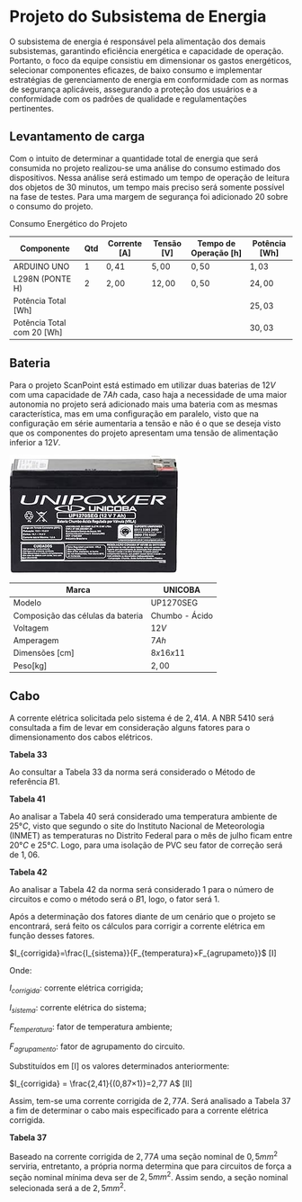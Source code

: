 # **Projeto do Subsistema de Energia**
O subsistema de energia é responsável pela alimentação dos demais subsistemas, garantindo eficiência energética e capacidade de operação. Portanto, o foco da equipe consistiu em dimensionar os gastos energéticos, selecionar componentes eficazes, de baixo consumo e implementar estratégias de gerenciamento de energia em conformidade com as normas de segurança aplicáveis, assegurando a proteção dos usuários e a conformidade com os padrões de qualidade e regulamentações pertinentes.

## **Levantamento de carga**
Com o intuito de determinar a quantidade total de energia que será consumida no projeto realizou-se uma análise do consumo estimado dos dispositivos. Nessa análise será estimado um tempo de operação de leitura dos objetos de $30$ minutos, um tempo mais preciso será somente possível na fase de testes. Para uma margem de segurança foi adicionado $20%$ sobre o consumo do projeto.

Consumo Energético do Projeto

| Componente | Qtd | Corrente [A] |Tensão [V] |Tempo de Operação [h] |Potência [Wh]|
| ------ | ------ |------ |------ |------ |------ |
|ARDUINO UNO|$1$|$0,41$|$5,00$|$0,50$|$1,03$|
|L$298$N (PONTE H)|$2$|$2,00$|$12,00$|$0,50$|$24,00$|
|Potência Total [Wh]|||||$25,03$|
|Potência Total com $20%$ [Wh]|||||$30,03$|

## **Bateria**
Para o projeto ScanPoint está estimado em utilizar duas baterias de $12 V$ com uma capacidade de $7 Ah$ cada, caso haja a necessidade de uma maior autonomia no projeto será adicionado mais uma bateria com as mesmas característica, mas em uma configuração em paralelo, visto que na configuração em série aumentaria a tensão e não é o que se deseja visto que os componentes do projeto apresentam uma tensão de alimentação inferior a $12 V$.

  ![Bateria](docs/eletronica-energia/bateria_unipower.jpg)

| Marca                             | UNICOBA       |
|------                             | ------        |
|    Modelo                         |UP$1270$SEG      |
|Composição das células da bateria  |Chumbo - Ácido |
|Voltagem                           |$12V$           |
|    Amperagem                      |   $7Ah$       |
|    Dimensões [cm]                 |  $8x16x11$   |
|    Peso[kg]                       |   $2,00$       |

## **Cabo**
A corrente elétrica solicitada pelo sistema é de $2,41 A$. A NBR $5410$ será consultada a fim de levar em consideração alguns fatores para o dimensionamento dos cabos elétricos.

**Tabela 33**

Ao consultar a Tabela $33$ da norma será considerado o Método de referência $B1$.

**Tabela 41**

Ao analisar a Tabela $40$ será considerado uma temperatura ambiente de $25°C$, visto que segundo o site do Instituto Nacional de Meteorologia (INMET) as temperaturas no Distrito Federal para o mês de julho ficam entre $20°C$ e $25°C$. Logo, para uma isolação de PVC seu fator de correção será de $1,06$.

**Tabela 42**

Ao analisar a Tabela $42$ da norma será considerado $1$ para o número de circuitos e como o método será o $B1$, logo, o fator será $1$.

Após a determinação dos fatores diante de um cenário que o projeto se encontrará, será feito os cálculos para corrigir a corrente elétrica em função desses fatores.

$I_{corrigida}=\frac{I_{sistema}}{F_{temperatura}×F_{agrupameto}}$ [I]



Onde:

$I_{corrigida}$: corrente elétrica corrigida;

$I_{sistema}$: corrente elétrica do sistema;

$F_{temperatura}$: fator de temperatura ambiente;

$F_{agrupamento}$: fator de agrupamento do circuito.

Substituídos em [I] os valores determinados anteriormente:

$I_{corrigida} = \frac{2,41}{(0,87×1)}=2,77 A$               [II]

Assim, tem-se uma corrente corrigida de $2,77 A$. Será analisado a Tabela $37$ a fim de determinar o cabo mais especificado para a corrente elétrica corrigida.


**Tabela 37**

Baseado na corrente corrigida de $2,77 A$ uma seção nominal de $0,5 mm^2$ serviria, entretanto, a própria norma determina que para circuitos de força a seção nominal mínima deva ser de $2,5 mm^2$. Assim sendo, a seção nominal selecionada será a de $2,5 mm^2$.